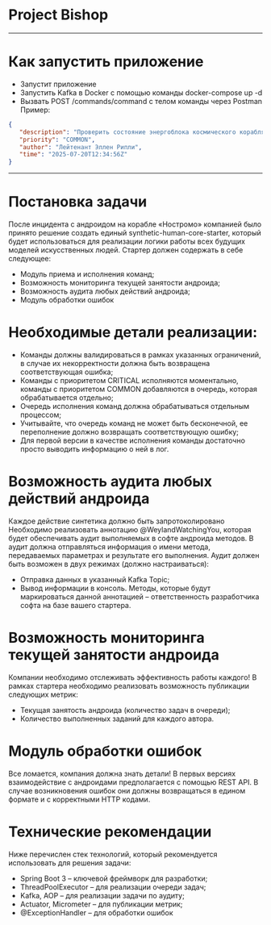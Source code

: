 # Project Bishop
---
# Как запустить приложение
- Запустит приложение
- Запустить Kafka в Docker с помощью команды docker-compose up -d
- Вызвать POST /commands/command с телом команды через Postman
  Пример:
  
 ```json
{
    "description": "Проверить состояние энергоблока космического корабля",
    "priority": "COMMON",
    "author": "Лейтенант Эллен Рипли",
    "time": "2025-07-20T12:34:56Z"
}
 ```
---
# Постановка задачи
После инцидента с андроидом на корабле «Ностромо» компанией было принято решение
создать единый synthetic-human-core-starter, который будет использоваться для
реализации логики работы всех будущих моделей искусственных людей.
Стартер должен содержать в себе следующее:
- Модуль приема и исполнения команд;
- Возможность мониторинга текущей занятости андроида;
- Возможность аудита любых действий андроида;
- Модуль обработки ошибок

# Необходимые детали реализации:
- Команды должны валидироваться в рамках указанных ограничений, в случае их
некорректности должна быть возвращена соответствующая ошибка;
- Команды с приоритетом CRITICAL исполняются моментально, команды с
приоритетом COMMON добавляются в очередь, которая обрабатывается
отдельно;
- Очередь исполнения команд должна обрабатываться отдельным процессом;
- Учитывайте, что очередь команд не может быть бесконечной, ее переполнение
должно возвращать соответствующую ошибку;
- Для первой версии в качестве исполнения команды достаточно просто выводить
информацию о ней в лог.
# Возможность аудита любых действий андроида
Каждое действие синтетика должно быть запротоколировано
Необходимо реализовать аннотацию @WeylandWatchingYou, которая будет обеспечивать
аудит выполняемых в софте андроида методов. В аудит должна отправляться информация
о имени метода, передаваемых параметрах и результате его выполнения.
Аудит должен быть возможен в двух режимах (должно настраиваться):
- Отправка данных в указанный Kafka Topic;
- Вывод информации в консоль.
Методы, которые будут маркироваться данной аннотацией – ответственность разработчика
софта на базе вашего стартера.
# Возможность мониторинга текущей занятости андроида
Компании необходимо отслеживать эффективность работы каждого!
В рамках стартера необходимо реализовать возможность публикации следующих метрик:
- Текущая занятость андроида (количество задач в очереди);
- Количество выполненных заданий для каждого автора.
# Модуль обработки ошибок
Все ломается, компания должна знать детали!
В первых версиях взаимодействие с андроидами предполагается с помощью REST API. В
случае возникновения ошибок они должны возвращаться в едином формате и с
корректными HTTP кодами.


# Технические рекомендации
Ниже перечислен стек технологий, который рекомендуется использовать для решения
задачи:
- Spring Boot 3 – ключевой фреймворк для разработки;
- ThreadPoolExecutor – для реализации очереди задач;
- Kafka, AOP – для реализации задачи по аудиту;
- Actuator, Micrometer – для публикации метрик;
- @ExceptionHandler – для обработки ошибок
